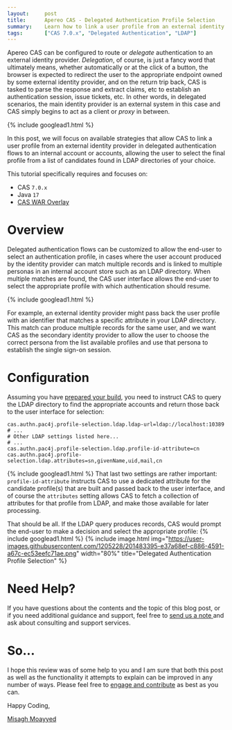```yaml
---
layout:     post
title:      Apereo CAS - Delegated Authentication Profile Selection
summary:    Learn how to link a user profile from an external identity provider in delegated authentication flows, allowing the user to select the final profile from a list of candidates found in LDAP directories of your choice.
tags:       ["CAS 7.0.x", "Delegated Authentication", "LDAP"]
---
```


Apereo CAS can be configured to route or *delegate* authentication to an external identity provider. *Delegation*, of course, is just a fancy word that ultimately means, whether automatically or at the click of a button, the browser is expected to redirect the user to the appropriate endpoint owned by some external identity provider, and on the return trip back, CAS is tasked to parse the response and extract claims, etc to establish an authentication session, issue tickets, etc. In other words, in delegated scenarios, the main identity provider is an external system in this case and CAS simply begins to act as a client or *proxy* in between.

{% include googlead1.html  %}

In this post, we will focus on available strategies that allow CAS to link a user profile from an external identity provider in delegated authentication flows to an internal account or accounts, allowing the user to select the final profile from a list of candidates found in LDAP directories of your choice.

This tutorial specifically requires and focuses on:

- CAS `7.0.x`
- Java `17`
- [CAS WAR Overlay](https://github.com/apereo/cas-overlay-template)

# Overview

Delegated authentication flows can be customized to allow the end-user to select an authentication profile, in cases where the user account produced by the identity provider can match multiple records and is linked to multiple personas in an internal account store such as an LDAP directory. When multiple matches are found, the CAS user interface allows the end-user to select the appropriate profile with which authentication should resume.

{% include googlead1.html  %}

For example, an external identity provider might pass back the user profile with an identifier that matches a specific attribute in your LDAP directory. This match can produce multiple records for the same user, and we want CAS as the secondary identity provider to allow the user to choose the correct persona from the list available profiles and use that persona to establish the single sign-on session.

# Configuration

Assuming you have [prepared your build][profileselection], you need to instruct CAS to query the LDAP directory to find the appropriate accounts and return those back to the user interface for selection: 

```properties
cas.authn.pac4j.profile-selection.ldap.ldap-url=ldap://localhost:10389
# ...
# Other LDAP settings listed here...
# ...
cas.authn.pac4j.profile-selection.ldap.profile-id-attribute=cn
cas.authn.pac4j.profile-selection.ldap.attributes=sn,givenName,uid,mail,cn
```
{% include googlead1.html  %}
That last two settings are rather important: `profile-id-attribute` instructs CAS to use a dedicated attribute for the candidate profile(s) that are built and passed back to the user interface, and of course the `attributes` setting allows CAS to fetch a collection of attributes for that profile from LDAP, and make those available for later processing.

That should be all. If the LDAP query produces records, CAS would prompt the end-user to make a decision and select the appropriate profile:
{% include googlead1.html  %}
{% include image.html img="https://user-images.githubusercontent.com/1205228/201483395-e37a68ef-c886-4591-a67c-ec53eefc71ae.png"
width="80%" title="Delegated Authentication Profile Selection" %}

# Need Help?

If you have questions about the contents and the topic of this blog post, or if you need additional guidance and support, feel free to [send us a note ](/#contact-section-header) and ask about consulting and support services.

# So...

I hope this review was of some help to you and I am sure that both this post as well as the functionality it attempts to explain can be improved in any number of ways. Please feel free to [engage and contribute][contribguide] as best as you can.

Happy Coding,

[Misagh Moayyed](https://fawnoos.com)

[profileselection]: https://apereo.github.io/cas/development/integration/Delegate-Authentication-ProfileSelection.html
[contribguide]: https://apereo.github.io/cas/developer/Contributor-Guidelines.html